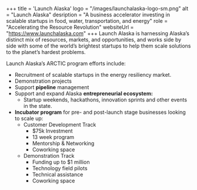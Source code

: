 +++
title = 'Launch Alaska'
logo = "/images/launchalaska-logo-sm.png"
alt = "Launch Alaska"
desription = "A business accelerator investing in scalable startups in food, water, transportation, and energy"
role = "Accelerating the Resource Revolution"
websiteUrl = "https://www.launchalaska.com"
+++
Launch Alaska is harnessing Alaska’s distinct mix of resources, markets, and opportunities, and works side by side with some of the world’s brightest startups to help them scale solutions to the planet’s hardest problems.

Launch Alaska’s ARCTIC program efforts include:

- Recruitment of scalable startups in the energy resiliency market.
- Demonstration projects
- Support **pipeline** management
- Support and expand Alaska **entrepreneurial ecosystem:**
  - Startup weekends, hackathons, innovation sprints and other events in the state.
- **Incubator program** for pre- and post-launch stage businesses looking to scale up:
  - Customer Development Track
    - $75k Investment
    - 13 week program
    - Mentorship & Networking
    - Coworking space
  - Demonstration Track
    - Funding up to $1 million
    - Technology field pilots
    - Technical assistance
    - Coworking space